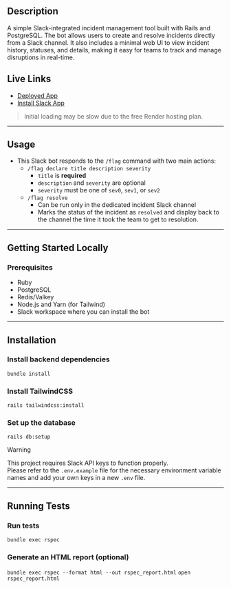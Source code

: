 ## Description

A simple Slack-integrated incident management tool built with Rails and PostgreSQL. The bot allows users to create and resolve incidents directly from a Slack channel. It also includes a minimal web UI to view incident history, statuses, and details, making it easy for teams to track and manage disruptions in real-time.

## Live Links

- [Deployed App](https://slack-bot-evrb.onrender.com/incidents)
- [Install Slack App](https://slack.com/oauth/v2/authorize?client_id=5146735051126.8677850953682&scope=channels:manage,channels:read,channels:write.invites,chat:write,commands,groups:write,im:write,mpim:write,team:read,users:read,users:read.email,channels:join&user_scope=channels:read,channels:write,channels:write.invites,chat:write,groups:write,im:write,mpim:write,users:read,users:read.email)

> Initial loading may be slow due to the free Render hosting plan.

---

## Usage

- This Slack bot responds to the `/flag` command with two main actions:
  - `/flag declare title description severity`
    - `title` is **required**
    - `description` and `severity` are optional
    - `severity` must be one of `sev0`, `sev1`, or `sev2`
  - `/flag resolve`
    - Can be run only in the dedicated incident Slack channel
    - Marks the status of the incident as `resolved` and display back to the channel the time it took the team to get to resolution.

---

## Getting Started Locally

### Prerequisites

- Ruby
- PostgreSQL
- Redis/Valkey
- Node.js and Yarn (for Tailwind)
- Slack workspace where you can install the bot

---

## Installation

### Install backend dependencies

`bundle install`

### Install TailwindCSS

`rails tailwindcss:install`

### Set up the database

`rails db:setup`

> [!WARNING]  
> This project requires Slack API keys to function properly.  
> Please refer to the `.env.example` file for the necessary environment variable names and add your own keys in a new `.env` file.

---

## Running Tests

### Run tests

`bundle exec rspec`

### Generate an HTML report (optional)

`bundle exec rspec --format html --out rspec_report.html`
`open rspec_report.html`
